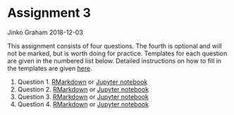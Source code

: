 Assignment 3
================
Jinko Graham
2018-12-03

This assignment consists of four questions. The fourth is optional and will not be marked, but is worth doing for practice. Templates for each question are given in the numbered list below. Detailed instructions on how to fill in the templates are given [here](https://github.com/SFUStatgen/RforStat2/blob/master/SFUStat305/Assignments/Instructions/instructions.md).

1.  Question 1. [RMarkdown](https://github.com/SFUStatgen/RforStat2/blob/master/SFUStat305/Assignments/A3/A3Q1.Rmd) or [Jupyter notebook](https://github.com/SFUStatgen/RforStat2/blob/master/SFUStat305/Assignments/A3/A3Q1.ipynb)
2.  Question 2. [RMarkdown](https://github.com/SFUStatgen/RforStat2/blob/master/SFUStat305/Assignments/A3/A3Q2.Rmd) or [Jupyter notebook](https://github.com/SFUStatgen/RforStat2/blob/master/SFUStat305/Assignments/A3/A3Q2.ipynb)
3.  Question 3. [RMarkdown](https://github.com/SFUStatgen/RforStat2/blob/master/SFUStat305/Assignments/A3/A3Q3.Rmd) or [Jupyter notebook](https://github.com/SFUStatgen/RforStat2/blob/master/SFUStat305/Assignments/A3/A3Q3.ipynb)
4.  Question 4. [RMarkdown](https://github.com/SFUStatgen/RforStat2/blob/master/SFUStat305/Assignments/A3/A3Q4.Rmd) or [Jupyter notebook](https://github.com/SFUStatgen/RforStat2/blob/master/SFUStat305/Assignments/A3/A3Q4.ipynb)
